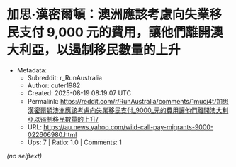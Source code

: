 # 加思·漢密爾頓：澳洲應該考慮向失業移民支付 9,000 元的費用，讓他們離開澳大利亞，以遏制移民數量的上升

- Metadata:
  - Subreddit: r_RunAustralia
  - Author: cuter1982
  - Created: 2025-08-19 08:19:07 UTC
  - Permalink: https://reddit.com/r/RunAustralia/comments/1mucj4t/加思漢密爾頓澳洲應該考慮向失業移民支付_9000_元的費用讓他們離開澳大利亞以遏制移民數量的上升/
  - URL: https://au.news.yahoo.com/wild-call-pay-migrants-9000-022606980.html
  - Ups: 7 | Ratio: 1.0 | Comments: 1

_(no selftext)_
